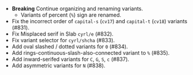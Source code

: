  * **Breaking** Continue organizing and renaming variants.
   - Variants of percent (`%`) sign are renamed.
 * Fix the incorrect order of `capital-s` (`cv17`) and `capital-t` (`cv18`) variants (#831).
 * Fix Misplaced serif in Slab `cyrl/e` (#832).
 * Fix variant selector for `cyrl/shcha` (#833).
 * Add oval slashed / dotted variants for `0` (#834).
 * Add rings-continuous-slash-also-connected variant to `%` (#835).
 * Add inward-serifed variants for `C`, `G`, `S`, `c` (#837).
 * Add asymmetric variants for `N` (#838).